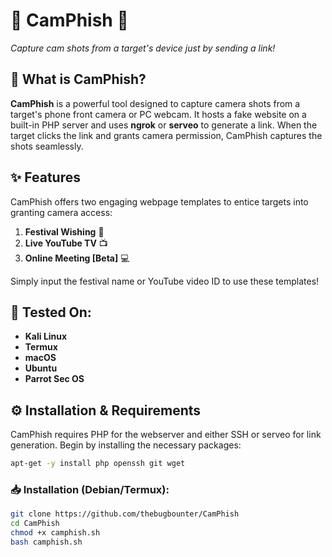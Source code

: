 # 🌟 CamPhish 🌟
*Capture cam shots from a target's device just by sending a link!*

## 🎥 What is CamPhish?
**CamPhish** is a powerful tool designed to capture camera shots from a target's phone front camera or PC webcam. It hosts a fake website on a built-in PHP server and uses **ngrok** or **serveo** to generate a link. When the target clicks the link and grants camera permission, CamPhish captures the shots seamlessly.

## ✨ Features
CamPhish offers two engaging webpage templates to entice targets into granting camera access:
1. **Festival Wishing** 🎉
2. **Live YouTube TV** 📺
3. **Online Meeting [Beta]** 💻

Simply input the festival name or YouTube video ID to use these templates!

## 🚀 Tested On:
- **Kali Linux**
- **Termux**
- **macOS**
- **Ubuntu**
- **Parrot Sec OS**

## ⚙️ Installation & Requirements
CamPhish requires PHP for the webserver and either SSH or serveo for link generation. Begin by installing the necessary packages:

```bash
apt-get -y install php openssh git wget
```

### 📥 Installation (Debian/Termux):
```bash
git clone https://github.com/thebugbounter/CamPhish
cd CamPhish
chmod +x camphish.sh
bash camphish.sh
```





